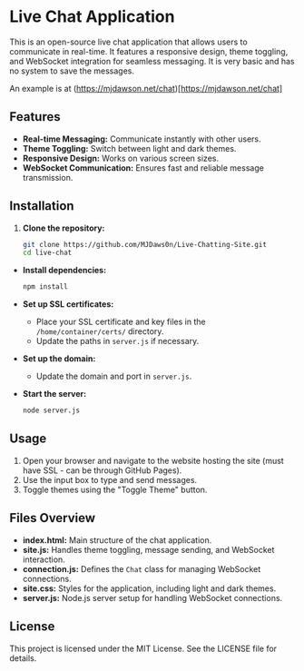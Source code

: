 Live Chat Application
=====================

This is an open-source live chat application that allows users to communicate in real-time. It features a responsive design, theme toggling, and WebSocket integration for seamless messaging. It is very basic and has no system to save the messages.

An example is at (https://mjdawson.net/chat)[https://mjdawson.net/chat]

Features
--------

*   **Real-time Messaging:** Communicate instantly with other users.
*   **Theme Toggling:** Switch between light and dark themes.
*   **Responsive Design:** Works on various screen sizes.
*   **WebSocket Communication:** Ensures fast and reliable message transmission.

Installation
------------

1.  **Clone the repository:**
    ```bash
    git clone https://github.com/MJDaws0n/Live-Chatting-Site.git
    cd live-chat
    ```

*   **Install dependencies:**
    ```bash
    npm install
    ```
    
*   **Set up SSL certificates:**
    
    *   Place your SSL certificate and key files in the `/home/container/certs/` directory.
    *   Update the paths in `server.js` if necessary.
*   **Set up the domain:**
   
    *   Update the domain and port in `server.js`.
*   **Start the server:**
    
    ```bash
    node server.js
    ```
    

Usage
-----

1.  Open your browser and navigate to the website hosting the site (must have SSL - can be through GitHub Pages).
2.  Use the input box to type and send messages.
3.  Toggle themes using the "Toggle Theme" button.

Files Overview
--------------

*   **index.html:** Main structure of the chat application.
*   **site.js:** Handles theme toggling, message sending, and WebSocket interaction.
*   **connection.js:** Defines the `Chat` class for managing WebSocket connections.
*   **site.css:** Styles for the application, including light and dark themes.
*   **server.js:** Node.js server setup for handling WebSocket connections.

License
-------

This project is licensed under the MIT License. See the LICENSE file for details.
